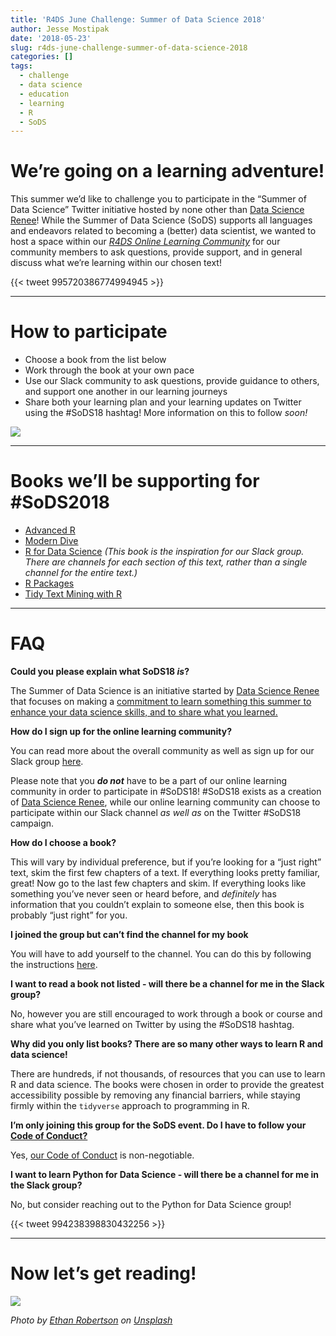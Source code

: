 ```yaml
---
title: 'R4DS June Challenge: Summer of Data Science 2018'
author: Jesse Mostipak
date: '2018-05-23'
slug: r4ds-june-challenge-summer-of-data-science-2018
categories: []
tags:
  - challenge
  - data science
  - education
  - learning
  - R
  - SoDS
---
```


# We’re going on a learning adventure!

This summer we’d like to challenge you to participate in the “Summer of Data Science” Twitter initiative hosted by none other than [Data Science Renee](https://twitter.com/BecomingDataSci)! While the Summer of Data Science (SoDS) supports all languages and endeavors related to becoming a (better) data scientist, we wanted to host a space within our [*R4DS Online Learning Community*](https://www.jessemaegan.com/post/r4ds-the-next-iteration/) for our community members to ask questions, provide support, and in general discuss what we’re learning within our chosen text!

{{< tweet 995720386774994945 >}}

------------------------------------------------------------------------

# How to participate

-   Choose a book from the list below
-   Work through the book at your own pace
-   Use our Slack community to ask questions, provide guidance to others, and support one another in our learning journeys
-   Share both your learning plan and your learning updates on Twitter using the \#SoDS18 hashtag! More information on this to follow *soon!*

![](https://media.giphy.com/media/HVr4gFHYIqeti/giphy.gif)

------------------------------------------------------------------------

# Books we’ll be supporting for \#SoDS2018

-   [Advanced R](http://adv-r.had.co.nz/)
-   [Modern Dive](http://moderndive.com/)
-   [R for Data Science](http://r4ds.had.co.nz/) *(This book is the inspiration for our Slack group. There are channels for each section of this text, rather than a single channel for the entire text.)*
-   [R Packages](http://r-pkgs.had.co.nz/)
-   [Tidy Text Mining with R](https://www.tidytextmining.com/)

------------------------------------------------------------------------

# FAQ

**Could you please explain what SoDS18 *is*?**

The Summer of Data Science is an initiative started by [Data Science Renee](https://twitter.com/BecomingDataSci) that focuses on making a [commitment to learn something this summer to enhance your data science skills, and to share what you learned.](https://www.becomingadatascientist.com/2017/05/29/summer-of-data-science-2017/)

**How do I sign up for the online learning community?**

You can read more about the overall community as well as sign up for our Slack group [here](https://www.jessemaegan.com/post/r4ds-the-next-iteration/).

Please note that you ***do not*** have to be a part of our online learning community in order to participate in \#SoDS18! \#SoDS18 exists as a creation of [Data Science Renee](https://twitter.com/BecomingDataSc), while our online learning community can choose to participate within our Slack channel *as well as* on the Twitter \#SoDS18 campaign.

**How do I choose a book?**

This will vary by individual preference, but if you’re looking for a “just right” text, skim the first few chapters of a text. If everything looks pretty familiar, great! Now go to the last few chapters and skim. If everything looks like something you’ve never seen or heard before, and *definitely* has information that you couldn’t explain to someone else, then this book is probably “just right” for you.

**I joined the group but can’t find the channel for my book**

You will have to add yourself to the channel. You can do this by following the instructions [here](https://get.slack.help/hc/en-us/articles/205239967-Browse-and-join-channels).

**I want to read a book not listed - will there be a channel for me in the Slack group?**

No, however you are still encouraged to work through a book or course and share what you’ve learned on Twitter by using the \#SoDS18 hashtag.

**Why did you only list books? There are so many other ways to learn R and data science!**

There are hundreds, if not thousands, of resources that you can use to learn R and data science. The books were chosen in order to provide the greatest accessibility possible by removing any financial barriers, while staying firmly within the `tidyverse` approach to programming in R.

**I’m only joining this group for the SoDS event. Do I have to follow your [Code of Conduct?](https://github.com/rfordatascience/policies/blob/master/citizen_code_of_conduct.md)**

Yes, [our Code of Conduct](https://github.com/rfordatascience/policies/blob/master/citizen_code_of_conduct.md) is non-negotiable.

**I want to learn Python for Data Science - will there be a channel for me in the Slack group?**

No, but consider reaching out to the Python for Data Science group!

{{< tweet 994238398830432256 >}}

------------------------------------------------------------------------

# Now let’s get reading!

![](https://media.giphy.com/media/ALpD1LgE7u3sI/giphy.gif)

*Photo by <a href="https://unsplash.com/@ethanrobertson?utm_source=unsplash&utm_medium=referral&utm_content=creditCopyText">Ethan Robertson</a> on <a href="https://unsplash.com/s/photos/summer?utm_source=unsplash&utm_medium=referral&utm_content=creditCopyText">Unsplash</a>*
